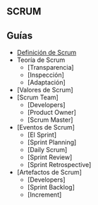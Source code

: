 ## SCRUM

## Guías

* [Definición de Scrum](tutoriales/definicion_Scrum.md) 
* Teoría de Scrum
  * [Transparencia]
  * [Inspección]
  * [Adaptación]
* [Valores de Scrum]
* [Scrum Team]
  * [Developers]
  * [Product Owner]
  * [Scrum Master]
* [Eventos de Scrum]
  * [El Sprint]
  * [Sprint Planning]
  * [Daily Scrum]
  * [Sprint Review]
  * [Sprint Retrospective]
* [Artefactos de Scrum]
  * [Developers]
  * [Sprint Backlog]
  * [Increment]